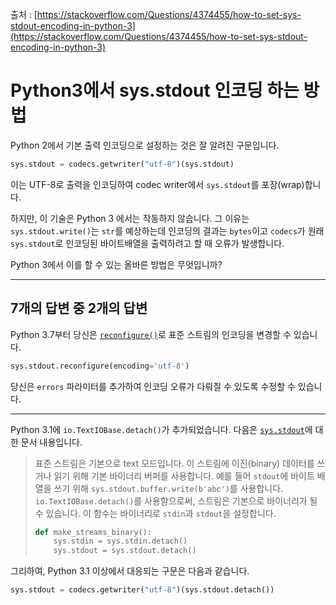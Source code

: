 출처 : [https://stackoverflow.com/Questions/4374455/how-to-set-sys-stdout-encoding-in-python-3](https://stackoverflow.com/Questions/4374455/how-to-set-sys-stdout-encoding-in-python-3)

# Python3에서 sys.stdout 인코딩 하는 방법

Python 2에서 기본 출력 인코딩으로 설정하는 것은 잘 알려진 구문입니다.

```python
sys.stdout = codecs.getwriter("utf-8")(sys.stdout)    
```

이는 UTF-8로 출력을 인코딩하여 codec writer에서 `sys.stdout`를 포장(wrap)합니다.

하지만, 이 기술은 Python 3 에서는 작동하지 않습니다. 그 이유는 `sys.stdout.write()`는 `str`를 예상하는데 인코딩의 결과는 `bytes`이고 `codecs`가 원래 `sys.stdout`로 인코딩된 바이트배열을 출력하려고 할 때 오류가 발생합니다.

Python 3에서 이를 할 수 있는 올바른 방법은 무엇입니까?

---

## 7개의 답변 중 2개의 답변

Python 3.7부터 당신은 [`reconfigure()`](https://docs.python.org/ko/3/library/io.html#io.TextIOWrapper.reconfigure)로 표준 스트림의 인코딩을 변경할 수 있습니다.

```python
sys.stdout.reconfigure(encoding='utf-8')
```

당신은 `errors` 파라미터를 추가하여 인코딩 오류가 다뤄질 수 있도록 수정할 수 있습니다.

---

Python 3.1에 `io.TextIOBase.detach()`가 추가되었습니다. 다음은 [`sys.stdout`](https://docs.python.org/ko/3/library/sys.html#sys.stdout)에 대한 문서 내용입니다.

> 표준 스트림은 기본으로 text 모드입니다. 이 스트림에 이진(binary) 데이터를 쓰거나 읽기 위해 기본 바이너리 버퍼를 사용합니다. 예를 들어 `stdout`에 바이트 배열을 쓰기 위해 `sys.stdout.buffer.write(b'abc')`를 사용합니다. `io.TextIOBase.detach()`를 사용함으로써, 스트림은 기본으로 바이너리가 될 수 있습니다. 이 함수는 바이너리로 `stdin`과 `stdout`을 설정합니다.
> ```python
> def make_streams_binary():
>     sys.stdin = sys.stdin.detach()
>     sys.stdout = sys.stdout.detach()
> ```

그리하여, Python 3.1 이상에서 대응되는 구문은 다음과 같습니다.

```python
sys.stdout = codecs.getwriter("utf-8")(sys.stdout.detach())
```
